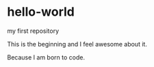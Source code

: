 # hello-world
my first repository 

This is the beginning and I feel awesome about it.

Because I am born to code. 
